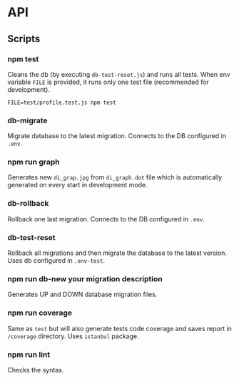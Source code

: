 # API

## Scripts

### npm test

Cleans the db (by executing `db-test-reset.js`) and runs all tests. When env variable `FILE` is provided, it runs only one test file (recommended for development).

    FILE=test/profile.test.js npm test

### db-migrate

Migrate database to the latest migration. Connects to the DB configured in `.env`.

### npm run graph

Generates new `di_grap.jpg` from `di_graph.dot` file which is automatically generated on every start in development mode.

### db-rollback

Rollback one last migration. Connects to the DB configured in `.env`.

### db-test-reset

Rollback all migrations and then migrate the database to the latest version. Uses db configured in `.env-test`.

### npm run db-new your migration description

Generates UP and DOWN database migration files.

### npm run coverage

Same as `test` but will also generate tests code coverage and saves report in `/coverage` directory. Uses `istanbul` package.

### npm run lint

Checks the syntax.
